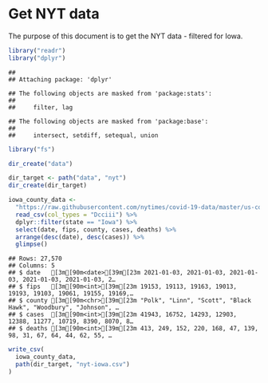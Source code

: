Get NYT data
================

The purpose of this document is to get the NYT data - filtered for Iowa.

``` r
library("readr")
library("dplyr")
```

    ## 
    ## Attaching package: 'dplyr'

    ## The following objects are masked from 'package:stats':
    ## 
    ##     filter, lag

    ## The following objects are masked from 'package:base':
    ## 
    ##     intersect, setdiff, setequal, union

``` r
library("fs")
```

``` r
dir_create("data")

dir_target <- path("data", "nyt")
dir_create(dir_target)
```

``` r
iowa_county_data <- 
  "https://raw.githubusercontent.com/nytimes/covid-19-data/master/us-counties.csv" %>%
  read_csv(col_types = "Dcciii") %>%
  dplyr::filter(state == "Iowa") %>%
  select(date, fips, county, cases, deaths) %>%
  arrange(desc(date), desc(cases)) %>%
  glimpse()
```

    ## Rows: 27,570
    ## Columns: 5
    ## $ date   [3m[90m<date>[39m[23m 2021-01-03, 2021-01-03, 2021-01-03, 2021-01-03, 2021-01-03, 2…
    ## $ fips   [3m[90m<int>[39m[23m 19153, 19113, 19163, 19013, 19193, 19103, 19061, 19155, 19169,…
    ## $ county [3m[90m<chr>[39m[23m "Polk", "Linn", "Scott", "Black Hawk", "Woodbury", "Johnson", …
    ## $ cases  [3m[90m<int>[39m[23m 41943, 16752, 14293, 12903, 12388, 11277, 10719, 8390, 8070, 8…
    ## $ deaths [3m[90m<int>[39m[23m 413, 249, 152, 220, 168, 47, 139, 98, 31, 67, 64, 44, 62, 55, …

``` r
write_csv(
  iowa_county_data,
  path(dir_target, "nyt-iowa.csv")
)
```
